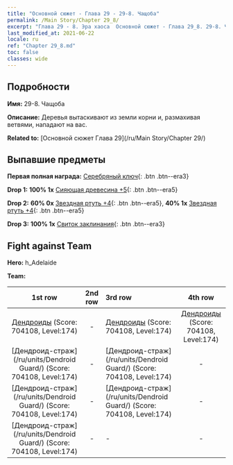 ```yaml
---
title: "Основной сюжет - Глава 29 - 29-8. Чащоба"
permalink: /Main Story/Chapter 29_8/
excerpt: "Глава 29 - 8. Эра хаоса  Основной сюжет - Глава 29_8. 29-8. Чащоба"
last_modified_at: 2021-06-22
locale: ru
ref: "Chapter 29_8.md"
toc: false
classes: wide
---
```


## Подробности

 **Имя:** 29-8. Чащоба

 **Описание:** Деревья вытаскивают из земли корни и, размахивая ветвями, нападают на вас.

 **Related to:** [Основной сюжет Глава 29](/ru/Main Story/Chapter 29/)

## Выпавшие предметы

 **Первая полная награда:** [Серебряный ключ](/ItemsRU/con_693/){: .btn .btn--era3}

 **Drop 1:** **100% 1x** [Сияющая древесина +5](/ItemsRU/mat_97/){: .btn .btn--era5}

 **Drop 2:** **60% 0x** [Звездная ртуть +4](/ItemsRU/mat_91/){: .btn .btn--era5}, **40% 1x** [Звездная ртуть +4](/ItemsRU/mat_91/){: .btn .btn--era5}

 **Drop 3:** **100% 1x** [Свиток заклинания](/ItemsRU/con_694/){: .btn .btn--era3}


## Fight against Team
 **Hero:** h_Adelaide

 **Team:**


  | 1st row | 2nd row | 3rd row | 4th row |
  |:----:|:----:|:----|:----:|
  | [Дендроиды](/ru/units/Treant/) (Score: 704108, Level:174)  | - | [Дендроиды](/ru/units/Treant/) (Score: 704108, Level:174)  | [Дендроиды](/ru/units/Treant/) (Score: 704108, Level:174)  |
  | [Дендроид-страж](/ru/units/Dendroid Guard/) (Score: 704108, Level:174)  | - | [Дендроид-страж](/ru/units/Dendroid Guard/) (Score: 704108, Level:174)  | - |
  | [Дендроид-страж](/ru/units/Dendroid Guard/) (Score: 704108, Level:174)  | - | [Дендроид-страж](/ru/units/Dendroid Guard/) (Score: 704108, Level:174)  | - |
  | [Дендроид-страж](/ru/units/Dendroid Guard/) (Score: 704108, Level:174)  | - | - | - |


